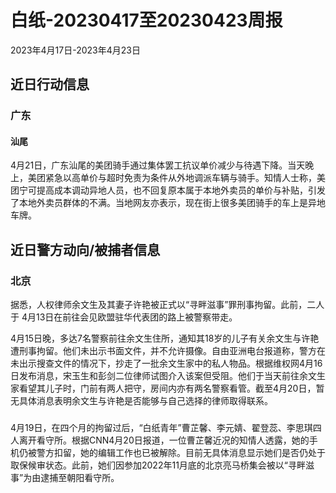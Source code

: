 # 白纸-20230417至20230423周报

2023年4月17日-2023年4月23日

## 近日行动信息

### 广东

#### 汕尾

4月21日，广东汕尾的美团骑手通过集体罢工抗议单价减少与待遇下降。当天晚上，美团紧急以高单价与超时免责为条件从外地调派车辆与骑手。知情人士称，美团宁可提高成本调动异地人员，也不回复原本属于本地外卖员的单价与补贴，引发了本地外卖员群体的不满。当地网友亦表示，现在街上很多美团骑手的车上是异地车牌。

## 近日警方动向/被捕者信息

### 北京

据悉，人权律师余文生及其妻子许艳被正式以“寻畔滋事”罪刑事拘留。此前，二人于 4月13日在前往会见欧盟驻华代表团的路上被警察带走。

4月15日晚，多达7名警察前往余文生住所，通知其18岁的儿子有关余文生与许艳遭刑事拘留。他们未出示书面文件，并不允许摄像。自由亚洲电台报道称，警方在未出示搜查文件的情况下，抄走了一批余文生家中的私人物品。根据维权网4月16日发布消息，宋玉生和彭剑二位律师试图介入该案但受阻。他们于当天前往余文生家看望其儿子时，门前有两人把守，房间内亦有两名警察看管。截至4月20日，暂无具体消息表明余文生与许艳是否能够与自己选择的律师取得联系。

### 

4月19日，在四个月的拘留过后，“白纸青年”曹芷馨、李元婧、翟登蕊、李思琪四人离开看守所。根据CNN4月20日报道，一位曹芷馨近况的知情人透露，她的手机仍被警方扣留，她的编辑工作也已被解除。目前无具体消息显示她们是否仍处于取保候审状态。此前，她们因参加2022年11月底的北京亮马桥集会被以“寻畔滋事”为由逮捕至朝阳看守所。